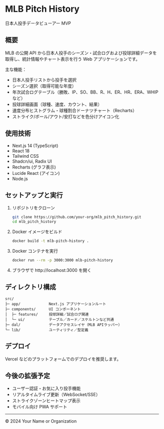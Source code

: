 # MLB Pitch History
日本人投手データビューアー MVP

## 概要

MLB の公開 API から日本人投手のシーズン・試合ログおよび投球詳細データを取得し、統計情報やチャート表示を行う Web アプリケーションです。

主な機能：
- 日本人投手リストから投手を選択
- シーズン選択（取得可能な年度）
- 年次試合ログテーブル（勝敗、IP、SO、BB、R、H、ER、HR、ERA、WHIP など）
- 投球詳細画面（球種、速度、カウント、結果）
- 速度分布ヒストグラム・球種割合ドーナツチャート（Recharts）
- ストライク/ボール/アウト/安打などを色分けアイコン化

## 使用技術

- Next.js 14 (TypeScript)
- React 18
- Tailwind CSS
- Shadcn/ui, Radix UI
- Recharts (グラフ表示)
- Lucide React (アイコン)
- Node.js

## セットアップと実行

1. リポジトリをクローン
   ```bash
   git clone https://github.com/your-org/mlb_pitch_history.git
   cd mlb_pitch_history
   ```
2. Docker イメージをビルド
   ```bash
   docker build -t mlb-pitch-history .
   ```
3. Docker コンテナを実行
   ```bash
   docker run --rm -p 3000:3000 mlb-pitch-history
   ```
4. ブラウザで http://localhost:3000 を開く

## ディレクトリ構成

```text
src/
├─ app/             Next.js アプリケーションルート
├─ components/      UI コンポーネント
│  ├─ features/     投球詳細／試合ログ関連
│  └─ ui/           テーブル／カード／スケルトンなど共通
├─ dal/             データアクセスレイヤ（MLB APIラッパー）
└─ lib/             ユーティリティ／型定義
```

## デプロイ

Vercel などのプラットフォームでのデプロイを推奨します。

## 今後の拡張予定

- ユーザー認証・お気に入り投手機能
- リアルタイムライブ更新（WebSocket/SSE）
- ストライクゾーンヒートマップ表示
- モバイル向け PWA サポート

---

© 2024 Your Name or Organization
